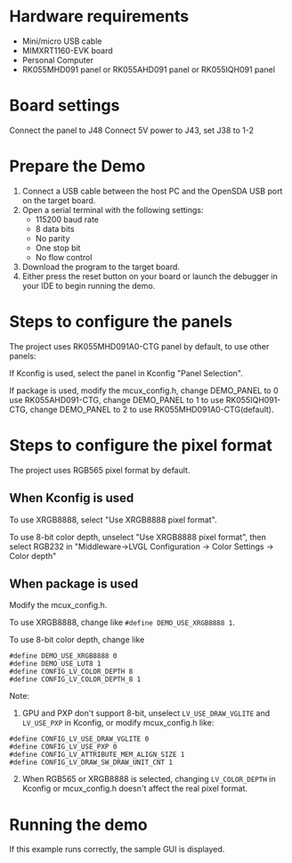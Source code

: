 Hardware requirements
=====================
- Mini/micro USB cable
- MIMXRT1160-EVK board
- Personal Computer
- RK055MHD091 panel or RK055AHD091 panel or RK055IQH091 panel

Board settings
============
Connect the panel to J48
Connect 5V power to J43, set J38 to 1-2

Prepare the Demo
===============
1.  Connect a USB cable between the host PC and the OpenSDA USB port on the target board.
2.  Open a serial terminal with the following settings:
    - 115200 baud rate
    - 8 data bits
    - No parity
    - One stop bit
    - No flow control
3.  Download the program to the target board.
4.  Either press the reset button on your board or launch the debugger in your IDE to begin running the demo.


Steps to configure the panels
===============
The project uses RK055MHD091A0-CTG panel by default, to use other panels:

If Kconfig is used, select the panel in Kconfig "Panel Selection".

If package is used, modify the mcux_config.h, change DEMO_PANEL to 0 use RK055AHD091-CTG,
change DEMO_PANEL to 1 to use RK055IQH091-CTG, change DEMO_PANEL to 2 to use RK055MHD091A0-CTG(default).


Steps to configure the pixel format
===============
The project uses RGB565 pixel format by default.

When Kconfig is used
----------------
To use XRGB8888, select "Use XRGB8888 pixel format".

To use 8-bit color depth, unselect "Use XRGB8888 pixel format",
then select RGB232 in "Middleware->LVGL Configuration -> Color Settings -> Color depth"

When package is used
----------------
Modify the mcux_config.h.

To use XRGB8888, change like `#define DEMO_USE_XRGB8888 1`.

To use 8-bit color depth, change like
```
#define DEMO_USE_XRGB8888 0
#define DEMO_USE_LUT8 1
#define CONFIG_LV_COLOR_DEPTH 8
#define CONFIG_LV_COLOR_DEPTH_8 1
```

Note:
1. GPU and PXP don't support 8-bit, unselect `LV_USE_DRAW_VGLITE` and `LV_USE_PXP`
in Kconfig, or modify mcux_config.h like:
```
#define CONFIG_LV_USE_DRAW_VGLITE 0
#define CONFIG_LV_USE_PXP 0
#define CONFIG_LV_ATTRIBUTE_MEM_ALIGN_SIZE 1
#define CONFIG_LV_DRAW_SW_DRAW_UNIT_CNT 1
```
2. When RGB565 or XRGB8888 is selected, changing `LV_COLOR_DEPTH` in Kconfig or mcux_config.h
doesn't affect the real pixel format.

Running the demo
===============
If this example runs correctly, the sample GUI is displayed.
